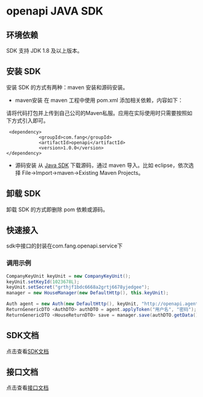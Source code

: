 # openapi JAVA SDK
## 环境依赖
SDK 支持 JDK  1.8 及以上版本。

## 安装 SDK
安装 SDK 的方式有两种：maven 安装和源码安装。



- maven安装
在 maven 工程中使用 pom.xml 添加相关依赖，内容如下：

请将代码打包并上传到自己公司的Maven私服。应用在实际使用时只需要按照如下方式引入即可。

```
 <dependency>
            <groupId>com.fang</groupId>
            <artifactId>openapi</artifactId>
            <version>1.0.0</version>
</dependency>
```

- 源码安装
从 [Java SDK](https://github.com/fangjjy/openapi_sdk_java) 下载源码，通过 maven 导入。比如 eclipse，依次选择 File->Import->maven->Existing Maven Projects。

## 卸载 SDK
卸载 SDK 的方式即删除 pom 依赖或源码。

## 快速接入
sdk中接口的封装在com.fang.openapi.service下

### 调用示例

```java
CompanyKeyUnit keyUnit = new CompanyKeyUnit();
keyUnit.setKeyId(1023678L);
keyUnit.setSecret("grthjf1bdc6668a2grtj6678yjedgee");
manager = new HouseManager(new DefaultHttp(), this.keyUnit);

Auth agent = new Auth(new DefaultHttp(), keyUnit, "http://openapi.agents2.test.fang.com");
ReturnGenericDTO <AuthDTO> authDTO = agent.applyToken("用户名", "密码");
ReturnGenericDTO <HouseReturnDTO> save = manager.save(authDTO.getData(), dto, 2);

```


## SDK文档
点击查看[SDK文档]()

## 接口文档
点击查看[接口文档](https://github.com/fangjjy/openapi_document/wiki)